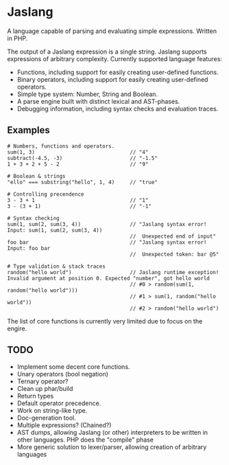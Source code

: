 # Jaslang

A language capable of parsing and evaluating simple expressions. Written in PHP.

The output of a Jaslang expression is a single string. Jaslang supports expressions of arbitrary complexity.
Currently supported language features:

* Functions, including support for easily creating user-defined functions.
* Binary operators, including support for easily creating user-defined operators.
* Simple type system: Number, String and Boolean.
* A parse engine built with distinct lexical and AST-phases.
* Debugging information, including syntax checks and evaluation traces.

## Examples

```
# Numbers, functions and operators.
sum(1, 3)                               // "4"
subtract(-4.5, -3)                      // "-1.5"
1 + 3 + 2 + 5 - 2                       // "9"

# Boolean & strings
"ello" === substring("hello", 1, 4)     // "true"

# Controlling precendence
3 - 3 + 1                               // "1"
3 - (3 + 1)                             // "-1"

# Syntax checking
sum(1, sum(2, sum(3, 4))                // "Jaslang syntax error! Input: sum(1, sum(2, sum(3, 4))
                                        //  Unexpected end of input"
foo bar                                 // "Jaslang syntax error! Input: foo bar 
                                        //  Unexpected token: bar @5"

# Type validation & stack traces
random("hello world")                   // Jaslang runtime exception! Invalid argument at position 0. Expected "number", got hello world
                                        // #0 > random(sum(1, random("hello world")))
                                        // #1 > sum(1, random("hello world"))
                                        // #2 > random("hello world")
```

The list of core functions is currently very limited due to focus on the engire.

## TODO

* Implement some decent core functions.
* Unary operators (bool negation)
* Ternary operator?
* Clean up phar/build
* Return types
* Default operator precedence.
* Work on string-like type.
* Doc-generation tool.
* Multiple expressions? (Chained?)
* AST dumps, allowing Jaslang (or other) interpreters to be written in other languages. PHP does the "compile" phase
* More generic solution to lexer/parser, allowing creation of arbitrary languages
